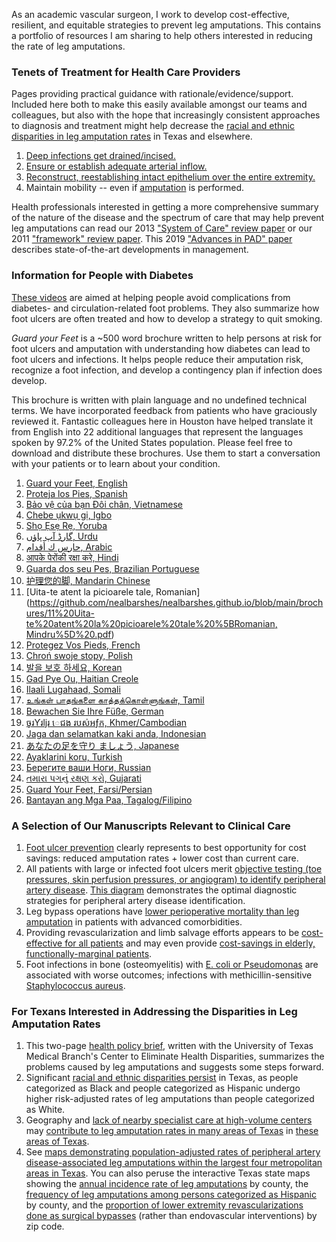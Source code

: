 <head>
<!-- Global site tag (gtag.js) - Google Analytics -->
<script async src="https://www.googletagmanager.com/gtag/js?id=G-YPLVGC5FDP"></script>
<script>
  window.dataLayer = window.dataLayer || [];
  function gtag(){dataLayer.push(arguments);}
  gtag('js', new Date());

  gtag('config', 'G-YPLVGC5FDP');
</script>
</head>

As an academic vascular surgeon, I work to develop cost-effective, resilient, and equitable strategies to prevent leg amputations. This contains a portfolio of resources I am sharing to help others interested in reducing the rate of leg amputations. 

### Tenets of Treatment for Health Care Providers
Pages providing practical guidance with rationale/evidence/support. Included here both to make this easily available amongst our teams and colleagues, but also with the hope that increasingly consistent approaches to diagnosis and treatment might help decrease the [racial and ethnic disparities in leg amputation rates](https://github.com/nealbarshes/nealbarshes.github.io/blob/main/articles/Barshes%2C%20TX%20disparities%20NIHMS.pdf) in Texas and elsewhere. 

1. [Deep infections get drained/incised.](https://nealbarshes.github.io/FootInfection/) 
2. [Ensure or establish adequate arterial inflow.](https://nealbarshes.github.io/PAD/)
3. [Reconstruct, reestablishing intact epithelium over the entire extremity.](https://nealbarshes.github.io/FootHealing/)
4. Maintain mobility  -- even if [amputation](https://nealbarshes.github.io/LegAmputation/) is performed.

Health professionals interested in getting a more comprehensive summary of the nature of the disease and the spectrum of care that may help prevent leg amputations can read our 2013 ["System of Care" review paper](https://github.com/nealbarshes/nealbarshes.github.io/blob/main/articles/Barshes%2C%20system%20of%20care%202013.pdf) or our 2011 ["framework" review paper](https://github.com/nealbarshes/nealbarshes.github.io/blob/main/articles/Barshes%2C%20framework%20for%20foot%20keeping.pdf). This 2019 ["Advances in PAD" paper](https://github.com/nealbarshes/nealbarshes.github.io/blob/main/articles/Barshes%20%26%20Grant%2C%20PAD%20advances%202019.pdf) describes state-of-the-art developments in management.

### Information for People with Diabetes
[These videos](https://nealbarshes.github.io/PatientEducation/) are aimed at helping people avoid complications from diabetes- and circulation-related foot problems. They also summarize how foot ulcers are often treated and how to develop a strategy to quit smoking.

<i>Guard your Feet</i> is a ~500 word brochure written to help persons at risk for foot ulcers and amputation with understanding how diabetes can lead to foot ulcers and infections. It helps people reduce their amputation risk, recognize a foot infection, and develop a contingency plan if infection does develop.

This brochure is written with plain language and no undefined technical terms. We have incorporated feedback from patients who have graciously reviewed it. Fantastic colleagues here in Houston have helped translate it from English into 22 additional languages that represent the languages spoken by 97.2% of the United States population. Please feel free to download and distribute these brochures. Use them to start a conversation with your patients or to learn about your condition.

1.  [Guard your Feet, English](https://github.com/nealbarshes/nealbarshes.github.io/blob/main/brochures/01%20Guard%20your%20Feet%20%5BENGLISH%5D.pdf)
2.  [Proteja los Pies, Spanish](https://github.com/nealbarshes/nealbarshes.github.io/blob/main/brochures/02%20Proteja%20los%20Pies%20%5BSpanish%5D.pdf)
3.  [Bảo vệ của bạn Đôi chân, Vietnamese](https://github.com/nealbarshes/nealbarshes.github.io/blob/main/brochures/03%20B%E1%BA%A3o%20v%E1%BB%87%20c%E1%BB%A7a%20b%E1%BA%A1n%20%C4%90%C3%B4i%20ch%C3%A2n%20%5BVietnamese%2C%20Pham%20family%5D.pdf)
4.  [Chebe ụkwụ gị, Igbo](https://github.com/nealbarshes/nealbarshes.github.io/blob/main/brochures/04%20Chebe%20%E1%BB%A5kw%E1%BB%A5%20g%E1%BB%8B%20%5BIgbo%2C%20Onuoha%5D.pdf)
5.  [Shọ Ẹsẹ Rẹ, Yoruba](https://github.com/nealbarshes/nealbarshes.github.io/blob/main/brochures/05%20Sh%E1%BB%8D%20%E1%BA%B8s%E1%BA%B9%20R%E1%BA%B9%20%5BYoruba%2C%20Vaughn%20family%5D.pdf)
6.  [گارڈ آپ پاؤں, Urdu](https://github.com/nealbarshes/nealbarshes.github.io/blob/main/brochures/06%20Guard%20your%20Feet%20%5BUrdu%5D.pdf)
7.  [حارس ك أقدام, Arabic](https://github.com/nealbarshes/nealbarshes.github.io/blob/main/brochures/07%20Guard%20your%20Feet%20%5BArabic%2C%20Khouqeer%5D.pdf)
8.  [आपके पेरोंकी रक्षा करे, Hindi](https://github.com/nealbarshes/nealbarshes.github.io/blob/main/brochures/08%20Guard%20your%20Feet%20%5BHindi%2C%20Zope%5D.pdf)
9.  [Guarda dos seu Pes, Brazilian Portuguese](https://github.com/nealbarshes/nealbarshes.github.io/blob/main/brochures/09%20Guarda%20dos%20seu%20Pes%20%5BPortuguese%2C%20Branco%5D.pdf)
10. [护理您的脚, Mandarin Chinese](https://github.com/nealbarshes/nealbarshes.github.io/blob/main/brochures/10%20Guard%20your%20Feet%20%5BChinese%2C%20Chen%5D.pdf)
11. [Uita-te atent la picioarele tale, Romanian]([https://github.com/nealbarshes/nealbarshes.github.io/blob/main/brochures/11%20Uita-te%20atent%20la%20picioarele%20tale%20%5BRomanian, Mindru%5D%20.pdf](https://github.com/nealbarshes/nealbarshes.github.io/blob/main/brochures/11%20Uita-te%20atent%20la%20picioarele%20tale%20%5BRomanian%2C%20Mindru%5D.pdf))
12. [Protegez Vos Pieds, French](https://github.com/nealbarshes/nealbarshes.github.io/blob/main/brochures/12%20Protegez%20Vos%20Pieds%20%5BFrench%2C%20Charland%5D.pdf)
13. [Chroń swoje stopy, Polish](https://github.com/nealbarshes/nealbarshes.github.io/blob/main/brochures/13%20Chro%C5%84%20swoje%20stopy%20%5BPolish%2C%20Starosolska%5D.pdf)
14. [발을 보호 하세요, Korean](https://github.com/nealbarshes/nealbarshes.github.io/blob/main/brochures/14%20Guard%20your%20Feet%20%5BKorean%2C%20Lim%5D.pdf)
15. [Gad Pye Ou, Haitian Creole](https://github.com/nealbarshes/nealbarshes.github.io/blob/main/brochures/15%20Gad%20Pye%20Ou%20%5BHaitian%20Kreyol%2C%20Lataillade%26Bonnegue%5D.pdf)
16. [Ilaali Lugahaad, Somali](https://github.com/nealbarshes/nealbarshes.github.io/blob/main/brochures/16%20Ilaali%20Lugahaad%20%5BSomali%2C%20Roble%26Abdirahman%5D.pdf)
17. [உங்கள் பாதங்களை காத்தக்கொள்ளுங்கள், Tamil](https://github.com/nealbarshes/nealbarshes.github.io/blob/main/brochures/17%20%E0%AE%89%E0%AE%99%E0%AF%8D%E0%AE%95%E0%AE%B3%E0%AF%8D%20%E0%AE%AA%E0%AE%BE%E0%AE%A4%E0%AE%99%E0%AF%8D%E0%AE%95%E0%AE%B3%E0%AF%88%20%E0%AE%95%E0%AE%BE%E0%AE%A4%E0%AF%8D%E0%AE%A4%E0%AE%95%E0%AF%8D%E0%AE%95%E0%AF%8A%E0%AE%B3%E0%AF%8D%E0%AE%B3%E0%AF%81%E0%AE%99%E0%AF%8D%E0%AE%95%E0%AE%B3%E0%AF%8D%20%5BTamil%2C%20Sharath%20family%20translation%5D.pdf)
18. [Bewachen Sie Ihre Füße, German](https://github.com/nealbarshes/nealbarshes.github.io/blob/main/brochures/18%20Bewachen%20Sie%20Ihre%20Fu%CC%88%C3%9Fe%20%5BGerman%5D.pdf)
19. [ចូរƳរljរ េជង របស់អƒក, Khmer/Cambodian](https://github.com/nealbarshes/nealbarshes.github.io/blob/main/brochures/19%20Guard%20Your%20Feet%20%5BKhmer%5D.pdf)
20. [Jaga dan selamatkan kaki anda, Indonesian](https://github.com/nealbarshes/nealbarshes.github.io/blob/main/brochures/20%20Jaga%20dan%20selamatkan%20kaki%20anda%20%5BIndonesian%2C%20Yunir%5D.pdf)
21. [あなたの足を守り ましょう, Japanese](https://github.com/nealbarshes/nealbarshes.github.io/blob/main/brochures/21%20%E3%81%82%E3%81%AA%E3%81%9F%E3%81%AE%E8%B6%B3%E3%82%92%E5%AE%88%E3%82%8A%E3%81%BE%E3%81%97%E3%82%87%E3%81%86%20%5BJapanese%2C%20McMillan%5D.pdf)
22. [Ayaklarini koru, Turkish](https://github.com/nealbarshes/nealbarshes.github.io/blob/main/brochures/22%20Ayaklarini%20koru%20%5BTurkish%2C%20Crawford%5D.pdf)
23. [Берегите ваши Ноги, Russian](https://github.com/nealbarshes/nealbarshes.github.io/blob/main/brochures/23%20%D0%91%D0%B5%D1%80%D0%B5%D0%B3%D0%B8%D1%82%D0%B5%20%D0%B2%D0%B0%D1%88%D0%B8%20%D0%9D%D0%BE%D0%B3%D0%B8%20%5BRussian%2C%20Alrabaa%5D.pdf)
24. [તમારા પગનું રક્ષણ કરો, Gujarati](https://github.com/nealbarshes/nealbarshes.github.io/blob/main/brochures/24%20%E0%AA%A4%E0%AA%AE%E0%AA%BE%E0%AA%B0%E0%AA%BE%20%E0%AA%AA%E0%AA%97%E0%AA%A8%E0%AB%81%E0%AA%82%20%E0%AA%B0%E0%AA%95%E0%AB%8D%E0%AA%B7%E0%AA%A3%20%E0%AA%95%E0%AA%B0%E0%AB%8B%20%5BGujarati%2C%20Patel%5D.pdf)
25. [Guard Your Feet, Farsi/Persian](https://github.com/nealbarshes/nealbarshes.github.io/blob/main/brochures/25%20Guard%20Your%20Feet%20%20%5BFarsi%2C%20Zamani%5D.pdf)
26. [Bantayan ang Mga Paa, Tagalog/Filipino](https://github.com/nealbarshes/nealbarshes.github.io/blob/main/brochures/26%20Bantayan%20ang%20Mga%20Paa%20%5BTagalog%2C%20Reyes%5D.pdf)




### A Selection of Our Manuscripts Relevant to Clinical Care 

1. [Foot ulcer prevention](https://github.com/nealbarshes/nealbarshes.github.io/blob/main/articles/Barshes%2C%20DFU%20prevention%20cost-savings.pdf) clearly represents to best opportunity for cost savings: reduced amputation rates + lower cost than current care. 
2. All patients with large or infected foot ulcers merit [objective testing (toe pressures, skin perfusion pressures, or angiogram) to identify peripheral artery disease](https://github.com/nealbarshes/nealbarshes.github.io/blob/main/articles/Barshes%2C%20PAD%20identification%20strategies.pdf). [This diagram](https://github.com/nealbarshes/nealbarshes.github.io/blob/main/assets/PADalgorithm1.jpg) demonstrates the optimal diagnostic strategies for peripheral artery disease identification.
3. Leg bypass operations have [lower perioperative mortality than leg amputation](https://github.com/nealbarshes/nealbarshes.github.io/blob/main/articles/BarshesAmpVsBypassRisk.pdf) in patients with advanced comorbidities.
3. Providing revascularization and limb salvage efforts appears to be [cost-effective for all patients](https://github.com/nealbarshes/nealbarshes.github.io/blob/main/articles/Barshes%2C%20MOVIE%20analysis.pdf) and may even provide [cost-savings in elderly, functionally-marginal patients](https://github.com/nealbarshes/nealbarshes.github.io/blob/main/articles/Barshes%2C%20marginal%20patient%20bypass.pdf).
4. Foot infections in bone (osteomyelitis) with [E. coli or Pseudomonas](https://github.com/nealbarshes/nealbarshes.github.io/blob/main/articles/Barshes%2C%20DFO%20treatment%20failure.pdf) are associated with worse outcomes; infections with methicillin-sensitive [Staphylococcus aureus](https://github.com/nealbarshes/nealbarshes.github.io/blob/main/articles/Ashong%2C%20MRSA%20osteomyelitis%202016.pdf). 

### For Texans Interested in Addressing the Disparities in Leg Amputation Rates

1. This two-page [health policy brief](https://github.com/nealbarshes/nealbarshes.github.io/blob/main/articles/UTMB%20CEHB%20brief%201602%2C%20amputation%20disparities.pdf), written with the University of Texas Medical Branch's Center to Eliminate Health Disparities, summarizes the problems caused by leg amputations and suggests some steps forward. 
2. Significant [racial and ethnic disparities persist](https://github.com/nealbarshes/nealbarshes.github.io/blob/main/articles/Barshes%2C%20TX%20disparities%20NIHMS.pdf) in Texas, as people categorized as Black and people categorized as Hispanic undergo higher risk-adjusted rates of leg amputations than people categorized as White.
3. Geography and [lack of nearby specialist care at high-volume centers](https://github.com/nealbarshes/nealbarshes.github.io/blob/main/assets/volume-ratio%20relationship%20v2.jpg) may [contribute to leg amputation rates in many areas of Texas](https://github.com/nealbarshes/nealbarshes.github.io/blob/main/articles/BarshesRemoteAmputationCare.pdf) in [these areas of Texas](https://github.com/nealbarshes/nealbarshes.github.io/blob/main/assets/heat%20map%2C%20remote%20Texas%20amputees.jpeg). 
4. See [maps demonstrating population-adjusted rates of peripheral artery disease-associated leg amputations within the largest four metropolitan areas in Texas](https://nealbarshes.github.io/Maps/). You can also peruse the interactive Texas state maps showing the [annual incidence rate of leg amputations](https://nealbarshes.github.io/Maps/Interactive/IncidenceAmputation/) by county, the [frequency of leg amputations among persons categorized as Hispanic](https://nealbarshes.github.io/Maps/Interactive/FrequencyAmputationHispanic/) by county, and the [proportion of lower extremity revascularizations done as surgical bypasses](https://nealbarshes.github.io/Maps/Interactive/ProportionBypass/) (rather than endovascular interventions) by zip code. 

